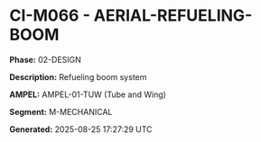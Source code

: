 # CI-M066 - AERIAL-REFUELING-BOOM

**Phase:** 02-DESIGN

**Description:** Refueling boom system

**AMPEL:** AMPEL-01-TUW (Tube and Wing)

**Segment:** M-MECHANICAL

**Generated:** 2025-08-25 17:27:29 UTC
